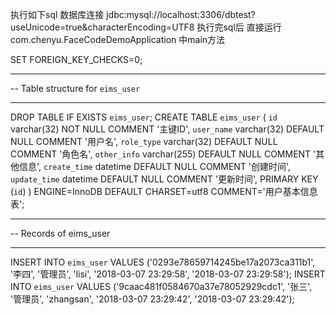 执行如下sql 数据库连接 jdbc:mysql://localhost:3306/dbtest?useUnicode=true&characterEncoding=UTF8
执行完sql后 直接运行com.chenyu.FaceCodeDemoApplication 中main方法

SET FOREIGN_KEY_CHECKS=0;

-- ----------------------------
-- Table structure for `eims_user`
-- ----------------------------
DROP TABLE IF EXISTS `eims_user`;
CREATE TABLE `eims_user` (
  `id` varchar(32) NOT NULL COMMENT '主键ID',
  `user_name` varchar(32) DEFAULT NULL COMMENT '用户名',
  `role_type` varchar(32) DEFAULT NULL COMMENT '角色名',
  `other_info` varchar(255) DEFAULT NULL COMMENT '其他信息',
  `create_time` datetime DEFAULT NULL COMMENT '创建时间',
  `update_time` datetime DEFAULT NULL COMMENT '更新时间',
  PRIMARY KEY (`id`)
) ENGINE=InnoDB DEFAULT CHARSET=utf8 COMMENT='用户基本信息表';

-- ----------------------------
-- Records of eims_user
-- ----------------------------
INSERT INTO `eims_user` VALUES ('0293e78659714245be17a2073ca311b1', '李四', '管理员', 'lisi', '2018-03-07 23:29:58', '2018-03-07 23:29:58');
INSERT INTO `eims_user` VALUES ('9caac481f0584670a37e78052929cdc1', '张三', '管理员', 'zhangsan', '2018-03-07 23:29:42', '2018-03-07 23:29:42');